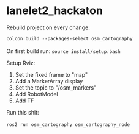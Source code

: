 # lanelet2_hackaton
Rebuild project on every change: <br>

``
colcon build --packages-select osm_cartography
``
<br>
<br>
On first build run:
``
source install/setup.bash
``
<br>

Setup Rviz:

1. Set the fixed frame to "map"
2. Add a MarkerArray display
3. Set the topic to "/osm_markers"
4. Add RobotModel
5. Add TF 

Run this shit:
<br>
<br>
``
ros2 run osm_cartography osm_cartography_node
``
